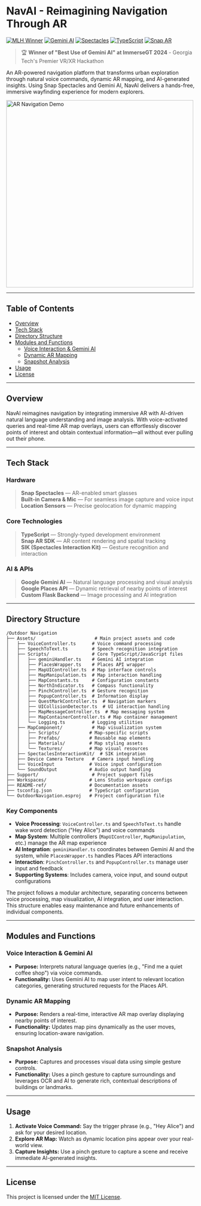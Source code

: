 # NavAI - Reimagining Navigation Through AR

[![MLH Winner](https://img.shields.io/badge/MLH%20Winner-Best%20Use%20of%20Gemini%20AI-F7302F?style=for-the-badge&logo=mlh&logoColor=white)](https://mlh.io)
[![Gemini AI](https://img.shields.io/badge/Powered%20by-Gemini%20AI-1A73E8?style=for-the-badge&logo=google&logoColor=white)](https://deepmind.google/technologies/gemini/)
[![Spectacles](https://img.shields.io/badge/Spectacles-Light%20Gray?color=FFFC00&logo=snapchat&logoColor=white)](https://spectacles.com)
[![TypeScript](https://img.shields.io/badge/TypeScript-Light%20Gray?color=3178C6&logo=typescript&logoColor=white)](https://www.typescriptlang.org/)
[![Snap AR](https://img.shields.io/badge/Snap%20AR-Light%20Gray?color=000000&logo=snapchat&logoColor=white)](https://ar.snap.com/)

> 🏆 **Winner of "Best Use of Gemini AI" at ImmerseGT 2024** - Georgia Tech's Premier VR/XR Hackathon

An AR-powered navigation platform that transforms urban exploration through natural voice commands, dynamic AR mapping, and AI-generated insights. Using Snap Spectacles and Gemini AI, NavAI delivers a hands-free, immersive wayfinding experience for modern explorers.

<a href="https://ibb.co/sd1nPwHx"><img src="./Outdoor Navigation/README-ref/sample-list-outdoor-navigation-rounded-edges.gif" alt="AR Navigation Demo" width="500" /></a>

---

## Table of Contents

- [Overview](#overview)
- [Tech Stack](#tech-stack)
- [Directory Structure](#directory-structure)
- [Modules and Functions](#modules-and-functions)
  - [Voice Interaction & Gemini AI](#voice-interaction--gemini-ai)
  - [Dynamic AR Mapping](#dynamic-ar-mapping)
  - [Snapshot Analysis](#snapshot-analysis)
- [Usage](#usage)
- [License](#license)

---

## Overview

NavAI reimagines navigation by integrating immersive AR with AI-driven natural language understanding and image analysis. With voice-activated queries and real-time AR map overlays, users can effortlessly discover points of interest and obtain contextual information—all without ever pulling out their phone.

---

## Tech Stack

### Hardware
> **Snap Spectacles** — AR-enabled smart glasses  
> **Built-in Camera & Mic** — For seamless image capture and voice input  
> **Location Sensors** — Precise geolocation for dynamic mapping

### Core Technologies
> **TypeScript** — Strongly-typed development environment  
> **Snap AR SDK** — AR content rendering and spatial tracking  
> **SIK (Spectacles Interaction Kit)** — Gesture recognition and interaction

### AI & APIs
> **Google Gemini AI** — Natural language processing and visual analysis  
> **Google Places API** — Dynamic retrieval of nearby points of interest  
> **Custom Flask Backend** — Image processing and AI integration

---

## Directory Structure

```
/Outdoor Navigation
├── Assets/                      # Main project assets and code
│   ├── VoiceController.ts      # Voice command processing
│   ├── SpeechToText.ts         # Speech recognition integration
│   ├── Scripts/                # Core TypeScript/JavaScript files
│   │   ├── geminiHandler.ts    # Gemini AI integration
│   │   ├── PlacesWrapper.ts    # Places API wrapper
│   │   ├── MapUIController.ts  # Map interface controls
│   │   ├── MapManipulation.ts  # Map interaction handling
│   │   ├── MapConstants.ts     # Configuration constants
│   │   ├── NorthIndicator.ts   # Compass functionality
│   │   ├── PinchController.ts  # Gesture recognition
│   │   ├── PopupController.ts  # Information display
│   │   ├── QuestMarkController.ts  # Navigation markers
│   │   ├── UICollisionDetector.ts  # UI interaction handling
│   │   ├── MapMessageController.ts  # Map messaging system
│   │   ├── MapContainerController.ts # Map container management
│   │   └── Logging.ts          # Logging utilities
│   ├── MapComponent/           # Map visualization system
│   │   ├── Scripts/           # Map-specific scripts
│   │   ├── Prefabs/           # Reusable map elements
│   │   ├── Materials/         # Map styling assets
│   │   └── Textures/          # Map visual resources
│   ├── SpectaclesInteractionKit/  # SIK integration
│   ├── Device Camera Texture   # Camera input handling
│   ├── VoiceInput             # Voice input configuration
│   └── SoundOutput            # Audio output handling
├── Support/                    # Project support files
├── Workspaces/                # Lens Studio workspace configs
├── README-ref/                # Documentation assets
├── tsconfig.json              # TypeScript configuration
└── OutdoorNavigation.esproj   # Project configuration file
```

### Key Components

- **Voice Processing**: `VoiceController.ts` and `SpeechToText.ts` handle wake word detection ("Hey Alice") and voice commands
- **Map System**: Multiple controllers (`MapUIController`, `MapManipulation`, etc.) manage the AR map experience
- **AI Integration**: `geminiHandler.ts` coordinates between Gemini AI and the system, while `PlacesWrapper.ts` handles Places API interactions
- **Interaction**: `PinchController.ts` and `PopupController.ts` manage user input and feedback
- **Supporting Systems**: Includes camera, voice input, and sound output configurations

The project follows a modular architecture, separating concerns between voice processing, map visualization, AI integration, and user interaction. This structure enables easy maintenance and future enhancements of individual components.

---

## Modules and Functions

### Voice Interaction & Gemini AI

- **Purpose:** Interprets natural language queries (e.g., "Find me a quiet coffee shop") via voice commands.
- **Functionality:** Uses Gemini AI to map user intent to relevant location categories, generating structured requests for the Places API.

### Dynamic AR Mapping

- **Purpose:** Renders a real-time, interactive AR map overlay displaying nearby points of interest.
- **Functionality:** Updates map pins dynamically as the user moves, ensuring location-aware navigation.

### Snapshot Analysis

- **Purpose:** Captures and processes visual data using simple gesture controls.
- **Functionality:** Uses a pinch gesture to capture surroundings and leverages OCR and AI to generate rich, contextual descriptions of buildings or landmarks.

---

## Usage

1. **Activate Voice Command:** Say the trigger phrase (e.g., "Hey Alice") and ask for your desired location.
2. **Explore AR Map:** Watch as dynamic location pins appear over your real-world view.
3. **Capture Insights:** Use a pinch gesture to capture a scene and receive immediate AI-generated insights.

---

## License

This project is licensed under the [MIT License](license.txt).
